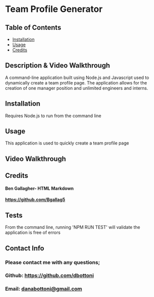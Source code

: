 # Team Profile Generator

## Table of Contents

- [Installation](#installation)
- [Usage](#usage)
- [Credits](#credits)

## Description & Video Walkthrough

A command-line application built using Node.js and Javascript used to dynamically create a team profile page.
The application allows for the creation of one manager position and unlimited engineers and interns.



## Installation

Requires Node.js to run from the command line

## Usage

This application is used to quickly create a team profile page

## Video Walkthrough

## Credits

#### Ben Gallagher- HTML Markdown
#### https://github.com/Bgallag5

## Tests

From the command line, running 'NPM RUN TEST' will validate the application is free of errors

## Contact Info

### Please contact me with any questions;
### Github: https://github.com/dbottoni
### Email: danabottoni@gmail.com
